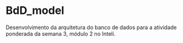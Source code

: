 # BdD_model
Desenvolvimento da arquitetura do banco de dados para a atividade ponderada da semana 3, módulo 2 no Inteli.
